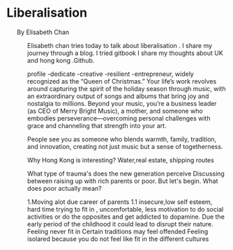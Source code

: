 <h1> Liberalisation</h1>
<ul>By Elisabeth Chan <ul>
<p>
Elisabeth chan tries today to talk about liberalisation . I share my journey through a blog. I tried gitbook I share my thoughts about UK and hong kong .Github.

profile
-dedicate
-creative
-resilient 
-entrepreneur, widely recognized as the “Queen of Christmas.” Your life’s work revolves around capturing the spirit of the holiday season through music, with an extraordinary output of songs and albums that bring joy and nostalgia to millions. Beyond your music, you’re a business leader (as CEO of Merry Bright Music), a mother, and someone who embodies perseverance—overcoming personal challenges with grace and channeling that strength into your art.

People see you as someone who blends warmth, family, tradition, and innovation, creating not just music but a sense of togetherness.

Why Hong Kong is interesting?
Water,real estate, shipping routes



What type of trauma's does the new generation perceive
Discussing between raising up with rich parents or poor. But let's begin.
What does poor actually mean?

1.Moving alot due career of parents 
1.1 insecure,low self esteem, hard time trying to fit in , uncomfortable, less motivation to do social activities or do the opposites and get addicted to dopamine. Due the early period of the childhood it could lead to disrupt their nature.
Feeling never fit in
Certain traditions may feel offended
Feeling isolared because you do not feel like fit in the different cultures

</p>
